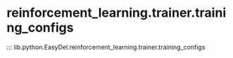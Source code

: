 # reinforcement_learning.trainer.training_configs
::: lib.python.EasyDel.reinforcement_learning.trainer.training_configs